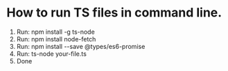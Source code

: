 # How to run TS files in command line.
1. Run: npm install -g ts-node
2. Run: npm install node-fetch
3. Run: npm install --save @types/es6-promise
2. Run: ts-node your-file.ts
3. Done